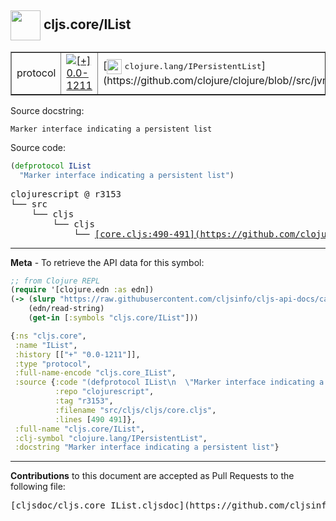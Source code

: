 ## <img width="48px" valign="middle" src="http://i.imgur.com/Hi20huC.png"> cljs.core/IList

 <table border="1">
<tr>

<td>protocol</td>
<td><a href="https://github.com/cljsinfo/cljs-api-docs/tree/0.0-1211"><img valign="middle" alt="[+] 0.0-1211" src="https://img.shields.io/badge/+-0.0--1211-lightgrey.svg"></a> </td>
<td>
[<img height="24px" valign="middle" src="http://i.imgur.com/1GjPKvB.png"> <samp>clojure.lang/IPersistentList</samp>](https://github.com/clojure/clojure/blob//src/jvm/clojure/lang/IPersistentList.java)
</td>
</tr>
</table>





Source docstring:

```
Marker interface indicating a persistent list
```

Source code:

```clj
(defprotocol IList
  "Marker interface indicating a persistent list")
```

 <pre>
clojurescript @ r3153
└── src
    └── cljs
        └── cljs
            └── <ins>[core.cljs:490-491](https://github.com/clojure/clojurescript/blob/r3153/src/cljs/cljs/core.cljs#L490-L491)</ins>
</pre>


---

__Meta__ - To retrieve the API data for this symbol:

```clj
;; from Clojure REPL
(require '[clojure.edn :as edn])
(-> (slurp "https://raw.githubusercontent.com/cljsinfo/cljs-api-docs/catalog/cljs-api.edn")
    (edn/read-string)
    (get-in [:symbols "cljs.core/IList"]))
```

```clj
{:ns "cljs.core",
 :name "IList",
 :history [["+" "0.0-1211"]],
 :type "protocol",
 :full-name-encode "cljs.core_IList",
 :source {:code "(defprotocol IList\n  \"Marker interface indicating a persistent list\")",
          :repo "clojurescript",
          :tag "r3153",
          :filename "src/cljs/cljs/core.cljs",
          :lines [490 491]},
 :full-name "cljs.core/IList",
 :clj-symbol "clojure.lang/IPersistentList",
 :docstring "Marker interface indicating a persistent list"}

```

---

__Contributions__ to this document are accepted as Pull Requests to the following file:

 <pre>
[cljsdoc/cljs.core_IList.cljsdoc](https://github.com/cljsinfo/cljs-api-docs/blob/master/cljsdoc/cljs.core_IList.cljsdoc)
</pre>

